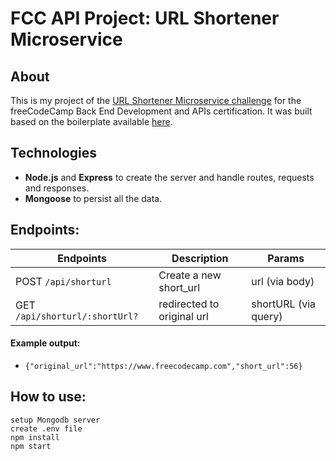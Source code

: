 # FCC API Project: URL Shortener Microservice

## About
This is my project of the [URL Shortener Microservice challenge](https://www.freecodecamp.org/learn/back-end-development-and-apis/back-end-development-and-apis-projects/url-shortener-microservice) for the freeCodeCamp Back End Development and APIs certification. It was built based on the boilerplate available [here](https://github.com/freeCodeCamp/boilerplate-project-urlshortener/).

## Technologies
- **Node.js** and **Express** to create the server and handle routes, requests and responses.
- **Mongoose** to persist all the data.

## Endpoints:

Endpoints | Description | Params
----------|-------------|-------------
POST `/api/shorturl` | Create a new short_url | url (via body)
GET `/api/shorturl/:shortUrl?` | redirected to original url | shortURL (via query)

#### Example output:
* `{"original_url":"https://www.freecodecamp.com","short_url":56}`

## How to use:
```
setup Mongodb server
create .env file
npm install
npm start
```
